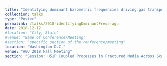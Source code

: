 ```yaml
---
title: "Identifying dominant barometric frequencies driving gas transport in fractured rock"
collection: talks
type: "Poster"
permalink: /talks/2018-identifyingDominantFreqs-agu
date: 2018-12-12
#location: "City, State"
#venue: "Name of Conference/Meeting"
#section: "specific section of the conference/meeting"
location: "Washington D.C."
venue: "AGU 2018 Fall Meeting"
section: "Session: H51P Coupled Processes in Fractured Media Across Scales: Experimental and Modeling Advances" 
---
```


<!-- This is a description of your conference proceedings talk, note the different field in type. You can put anything in this field. -->



